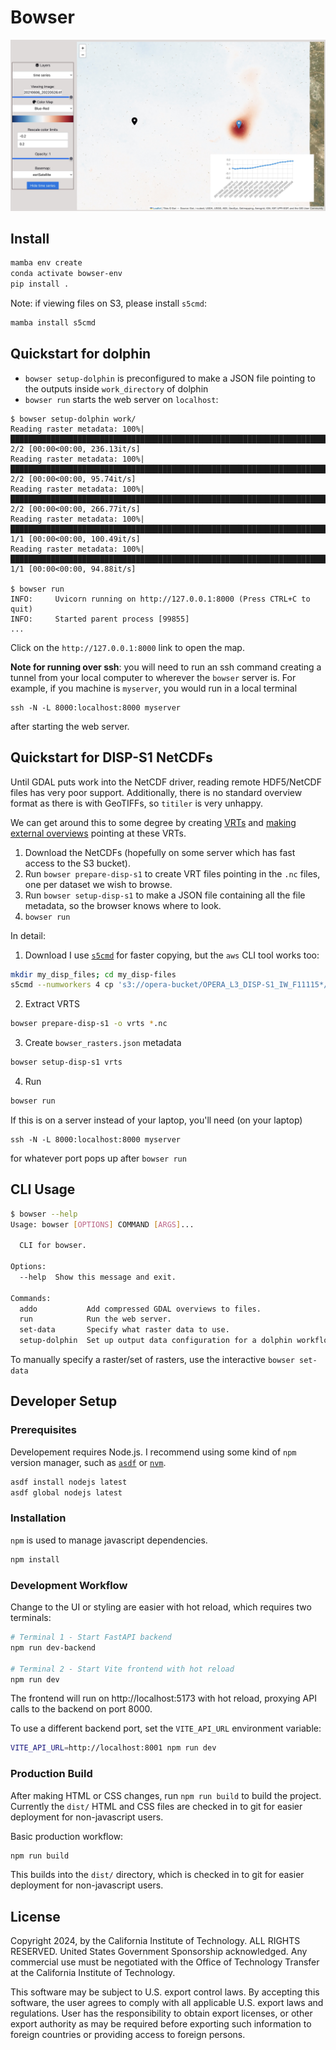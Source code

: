 # Bowser

![](docs/demo-timeseries.jpg)

## Install

```bash
mamba env create
conda activate bowser-env
pip install .
```

Note: if viewing files on S3, please install `s5cmd`:

```bash
mamba install s5cmd
```

## Quickstart for dolphin

- `bowser setup-dolphin` is preconfigured to make a JSON file pointing to the outputs inside `work_directory` of dolphin
- `bowser run` starts the web server on `localhost`:

```
$ bowser setup-dolphin work/
Reading raster metadata: 100%|████████████████████████████████████████████████████████████████████████████████████████████████████████████████████████████████████████████████| 2/2 [00:00<00:00, 236.13it/s]
Reading raster metadata: 100%|█████████████████████████████████████████████████████████████████████████████████████████████████████████████████████████████████████████████████| 2/2 [00:00<00:00, 95.74it/s]
Reading raster metadata: 100%|████████████████████████████████████████████████████████████████████████████████████████████████████████████████████████████████████████████████| 2/2 [00:00<00:00, 266.77it/s]
Reading raster metadata: 100%|████████████████████████████████████████████████████████████████████████████████████████████████████████████████████████████████████████████████| 1/1 [00:00<00:00, 100.49it/s]
Reading raster metadata: 100%|█████████████████████████████████████████████████████████████████████████████████████████████████████████████████████████████████████████████████| 1/1 [00:00<00:00, 94.88it/s]

$ bowser run
INFO:     Uvicorn running on http://127.0.0.1:8000 (Press CTRL+C to quit)
INFO:     Started parent process [99855]
...
```

Click on the `http://127.0.0.1:8000` link to open the map.


**Note for running over ssh**: you will need to run an ssh command creating a tunnel from your local computer to wherever the `bowser` server is.
For example, if you machine is `myserver`, you would run in a local terminal

```
ssh -N -L 8000:localhost:8000 myserver
```
after starting the web server.

## Quickstart for DISP-S1 NetCDFs

Until GDAL puts work into the NetCDF driver, reading remote HDF5/NetCDF files has very poor support. Additionally, there is no standard overview format as there is with GeoTIFFs, so `titiler` is very unhappy.

We can get around this to some degree by creating [VRTs](https://gdal.org/drivers/raster/vrt.html) and [making external overviews](https://gdal.org/programs/gdaladdo.html) pointing at these VRTs.

1. Download the NetCDFs (hopefully on some server which has fast access to the S3 bucket).
2. Run `bowser prepare-disp-s1` to create VRT files pointing in the `.nc` files, one per dataset we wish to browse.
3. Run `bowser setup-disp-s1` to make a JSON file containing all the file metadata, so the browser knows where to look.
4. `bowser run`

In detail:

1. Download
I use [`s5cmd`](https://github.com/peak/s5cmd) for faster copying, but the `aws` CLI tool works too:

```bash
mkdir my_disp_files; cd my_disp-files
s5cmd --numworkers 4 cp 's3://opera-bucket/OPERA_L3_DISP-S1_IW_F11115*/OPERA_L3_DISP-S1_IW_F11115*.nc' .
```

2. Extract VRTS

```bash
bowser prepare-disp-s1 -o vrts *.nc
```

3. Create `bowser_rasters.json` metadata

```bash
bowser setup-disp-s1 vrts
```

4. Run

```bash
bowser run
```

If this is on a server instead of your laptop, you'll need (on your laptop)

```
ssh -N -L 8000:localhost:8000 myserver
```
for whatever port pops up after `bowser run`


## CLI Usage

```bash
$ bowser --help
Usage: bowser [OPTIONS] COMMAND [ARGS]...

  CLI for bowser.

Options:
  --help  Show this message and exit.

Commands:
  addo           Add compressed GDAL overviews to files.
  run            Run the web server.
  set-data       Specify what raster data to use.
  setup-dolphin  Set up output data configuration for a dolphin workflow.
```

To manually specify a raster/set of rasters, use the interactive `bowser set-data`

## Developer Setup

### Prerequisites

Developement requires Node.js. I recommend using some kind of `npm` version manager, such as [`asdf`](https://asdf-vm.com/) or [`nvm`](https://github.com/nvm-sh/nvm).

```bash
asdf install nodejs latest
asdf global nodejs latest
```

### Installation

`npm` is used to manage javascript dependencies.

```bash
npm install
```

### Development Workflow

Change to the UI or styling are easier with hot reload, which requires two terminals:
```bash
# Terminal 1 - Start FastAPI backend
npm run dev-backend

# Terminal 2 - Start Vite frontend with hot reload
npm run dev
```

The frontend will run on http://localhost:5173 with hot reload, proxying API calls to the backend on port 8000.

To use a different backend port, set the `VITE_API_URL` environment variable:
```bash
VITE_API_URL=http://localhost:8001 npm run dev
```

### Production Build

After making HTML or CSS changes, run `npm run build` to build the project.
Currently the `dist/` HTML and CSS files are checked in to git for easier deployment for non-javascript users.

Basic production workflow:
```bash
npm run build
```
This builds into the `dist/` directory, which is checked in to git for easier deployment for non-javascript users.

## License

Copyright 2024, by the California Institute of Technology. ALL RIGHTS RESERVED. United States Government Sponsorship acknowledged. Any commercial use must be negotiated with the Office of Technology Transfer at the California Institute of Technology.

This software may be subject to U.S. export control laws. By accepting this software, the user agrees to comply with all applicable U.S. export laws and regulations. User has the responsibility to obtain export licenses, or other export authority as may be required before exporting such information to foreign countries or providing access to foreign persons.
